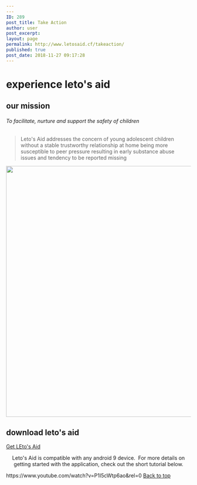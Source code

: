 ```yaml
---
---
ID: 289
post_title: Take Action
author: user
post_excerpt:
layout: page
permalink: http://www.letosaid.cf/takeaction/
published: true
post_date: 2018-11-27 09:17:28
---
```

<h1>
					experience leto's aid
				</h1>
			<h2>our mission</h2>		
			<h6>To facilitate, nurture and support the safety of children</h6>		
		<blockquote><p>Leto's Aid addresses the concern of young adolescent children without a stable trustworthy relationship at home being more susceptible to peer pressure resulting in early substance abuse issues and tendency to be reported missing</p></blockquote>		
										<img width="1024" height="683" src="http://www.letosaid.cf/wp-content/uploads/2019/09/adult-baby-casual-236164-1024x683.jpg" alt="" srcset="https://www.letosaid.cf/wp-content/uploads/2019/09/adult-baby-casual-236164-1024x683.jpg 1024w, https://www.letosaid.cf/wp-content/uploads/2019/09/adult-baby-casual-236164-300x200.jpg 300w, https://www.letosaid.cf/wp-content/uploads/2019/09/adult-baby-casual-236164-768x512.jpg 768w" sizes="(max-width: 1024px) 100vw, 1024px" />											
			<h2>download leto's aid</h2>		
			<a href="#http://www.letosaid.cf/wp-content/uploads/dlm_uploads/2019/09/app-release-1.apk" role="button">
						Get LEto's Aid
					</a>
		<p style="text-align: center;">Leto's Aid is compatible with any android 9 device.  For more details on getting started with the application, check out the short tutorial below.</p>https://www.youtube.com/watch?v=P1I5cWtp6ao&#038;rel=0		
			<a href="#top" role="button">
						Back to top
					</a>